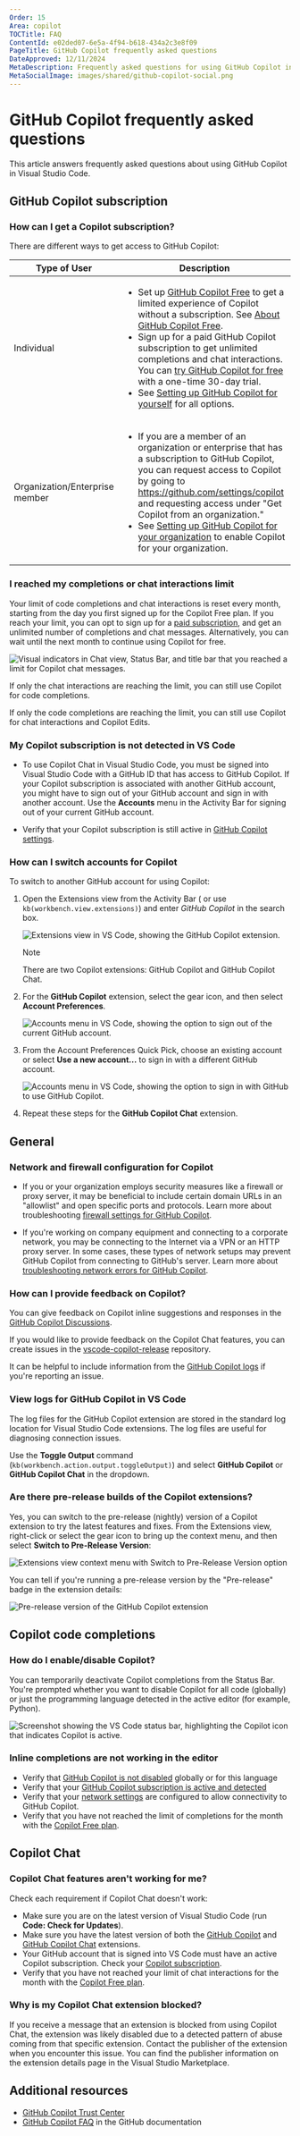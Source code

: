 ```yaml
---
Order: 15
Area: copilot
TOCTitle: FAQ
ContentId: e02ded07-6e5a-4f94-b618-434a2c3e8f09
PageTitle: GitHub Copilot frequently asked questions
DateApproved: 12/11/2024
MetaDescription: Frequently asked questions for using GitHub Copilot in Visual Studio Code.
MetaSocialImage: images/shared/github-copilot-social.png
---
```

# GitHub Copilot frequently asked questions

This article answers frequently asked questions about using GitHub Copilot in Visual Studio Code.

## GitHub Copilot subscription

### How can I get a Copilot subscription?

There are different ways to get access to GitHub Copilot:

| Type of User                   | Description |
|--------------------------------|-------------|
| Individual                     | <ul><li>Set up [GitHub Copilot Free](https://github.com/github-copilot/signup) to get a limited experience of Copilot without a subscription. See [About GitHub Copilot Free](https://docs.github.com/en/copilot/managing-copilot/managing-copilot-as-an-individual-subscriber/about-github-copilot-free).</li><li>Sign up for a paid GitHub Copilot subscription to get unlimited completions and chat interactions. You can [try GitHub Copilot for free](https://github.com/github-copilot/signup?ref_cta=Copilot+trial&ref_loc=about+github+copilot&ref_page=docs) with a one-time 30-day trial.</li><li>See [Setting up GitHub Copilot for yourself](https://docs.github.com/en/copilot/setting-up-github-copilot/setting-up-github-copilot-for-yourself) for all options. </li></ul> |
| Organization/Enterprise member | <ul><li>If you are a member of an organization or enterprise that has a subscription to GitHub Copilot, you can request access to Copilot by going to <https://github.com/settings/copilot> and requesting access under "Get Copilot from an organization."</li><li>See [Setting up GitHub Copilot for your organization](https://docs.github.com/en/copilot/setting-up-github-copilot/setting-up-github-copilot-for-your-organization) to enable Copilot for your organization.</li></ul> |

### I reached my completions or chat interactions limit

Your limit of code completions and chat interactions is reset every month, starting from the day you first signed up for the Copilot Free plan. If you reach your limit, you can opt to sign up for a [paid subscription](#how-can-i-get-a-copilot-subscription), and get an unlimited number of completions and chat messages. Alternatively, you can wait until the next month to continue using Copilot for free.

![Visual indicators in Chat view, Status Bar, and title bar that you reached a limit for Copilot chat messages.](images/faq/copilot-chat-limit-reached.png)

If only the chat interactions are reaching the limit, you can still use Copilot for code completions.

If only the code completions are reaching the limit, you can still use Copilot for chat interactions and Copilot Edits.

### My Copilot subscription is not detected in VS Code

- To use Copilot Chat in Visual Studio Code, you must be signed into Visual Studio Code with a GitHub ID that has access to GitHub Copilot. If your Copilot subscription is associated with another GitHub account, you might have to sign out of your GitHub account and sign in with another account. Use the **Accounts** menu in the Activity Bar for signing out of your current GitHub account.

- Verify that your Copilot subscription is still active in [GitHub Copilot settings](https://github.com/settings/copilot).

### How can I switch accounts for Copilot

To switch to another GitHub account for using Copilot:

1. Open the Extensions view from the Activity Bar ( or use `kb(workbench.view.extensions)`) and enter *GitHub Copilot* in the search box.

    ![Extensions view in VS Code, showing the GitHub Copilot extension.](images/faq/copilot-extensions.png)

    > [!NOTE]
    > There are two Copilot extensions: GitHub Copilot and GitHub Copilot Chat.

1. For the **GitHub Copilot** extension, select the gear icon, and then select **Account Preferences**.

    ![Accounts menu in VS Code, showing the option to sign out of the current GitHub account.](images/faq/extension-account-preferences.png)

1. From the Account Preferences Quick Pick, choose an existing account or select **Use a new account...** to sign in with a different GitHub account.

    ![Accounts menu in VS Code, showing the option to sign in with GitHub to use GitHub Copilot.](images/faq/account-preferences-quick-pick.png)

1. Repeat these steps for the **GitHub Copilot Chat** extension.

## General

### Network and firewall configuration for Copilot

- If you or your organization employs security measures like a firewall or proxy server, it may be beneficial to include certain domain URLs in an "allowlist" and open specific ports and protocols. Learn more about troubleshooting [firewall settings for GitHub Copilot](https://docs.github.com/en/copilot/troubleshooting-github-copilot/troubleshooting-firewall-settings-for-github-copilot).

- If you're working on company equipment and connecting to a corporate network, you may be connecting to the Internet via a VPN or an HTTP proxy server. In some cases, these types of network setups may prevent GitHub Copilot from connecting to GitHub's server. Learn more about [troubleshooting network errors for GitHub Copilot](https://docs.github.com/en/copilot/troubleshooting-github-copilot/troubleshooting-network-errors-for-github-copilot).

### How can I provide feedback on Copilot?

You can give feedback on Copilot inline suggestions and responses in the [GitHub Copilot Discussions](https://github.com/orgs/community/discussions/categories/copilot).

If you would like to provide feedback on the Copilot Chat features, you can create issues in the [vscode-copilot-release](https://github.com/microsoft/vscode-copilot-release/issues) repository.

It can be helpful to include information from the [GitHub Copilot logs](#view-logs-for-github-copilot-in-vs-code) if you're reporting an issue.

### View logs for GitHub Copilot in VS Code

The log files for the GitHub Copilot extension are stored in the standard log location for Visual Studio Code extensions. The log files are useful for diagnosing connection issues.

Use the **Toggle Output** command (`kb(workbench.action.output.toggleOutput)`) and select **GitHub Copilot** or **GitHub Copilot Chat** in the dropdown.

### Are there pre-release builds of the Copilot extensions?

Yes, you can switch to the pre-release (nightly) version of a Copilot extension to try the latest features and fixes. From the Extensions view, right-click or select the gear icon to bring up the context menu, and then select **Switch to Pre-Release Version**:

![Extensions view context menu with Switch to Pre-Release Version option](images/faq/switch-to-pre-release.png)

You can tell if you're running a pre-release version by the "Pre-release" badge in the extension details:

![Pre-release version of the GitHub Copilot extension](images/faq/copilot-ext-pre-release.png)

## Copilot code completions

### How do I enable/disable Copilot?

You can temporarily deactivate Copilot completions from the Status Bar. You're prompted whether you want to disable Copilot for all code (globally) or just the programming language detected in the active editor (for example, Python).

![Screenshot showing the VS Code status bar, highlighting the Copilot icon that indicates Copilot is active.](./images/faq/vscode-status-bar-copilot-active.jpg)

### Inline completions are not working in the editor

- Verify that [GitHub Copilot is not disabled](#how-do-i-enabledisable-copilot) globally or for this language
- Verify that your [GitHub Copilot subscription is active and detected](#my-copilot-subscription-is-not-detected-in-vs-code)
- Verify that your [network settings](#network-and-firewall-configuration-for-copilot) are configured to allow connectivity to GitHub Copilot.
- Verify that you have not reached the limit of completions for the month with the [Copilot Free plan](TODO).

## Copilot Chat

### Copilot Chat features aren't working for me?

Check each requirement if Copilot Chat doesn't work:

- Make sure you are on the latest version of Visual Studio Code (run **Code: Check for Updates**).
- Make sure you have the latest version of both the [GitHub Copilot](https://marketplace.visualstudio.com/items?itemName=GitHub.copilot) and [GitHub Copilot Chat](https://marketplace.visualstudio.com/items?itemName=GitHub.copilot-chat) extensions.
- Your GitHub account that is signed into VS Code must have an active Copilot subscription. Check your [Copilot subscription](https://github.com/settings/copilot).
- Verify that you have not reached your limit of chat interactions for the month with the [Copilot Free plan](TODO).

### Why is my Copilot Chat extension blocked?

If you receive a message that an extension is blocked from using Copilot Chat, the extension was likely disabled due to a detected pattern of abuse coming from that specific extension. Contact the publisher of the extension when you encounter this issue. You can find the publisher information on the extension details page in the Visual Studio Marketplace.

## Additional resources

- [GitHub Copilot Trust Center](https://resources.github.com/copilot-trust-center/)
- [GitHub Copilot FAQ](https://github.com/features/copilot#faq) in the GitHub documentation
